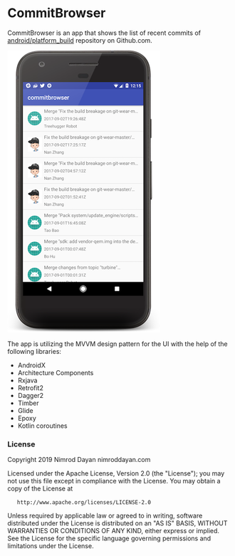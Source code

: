 # CommitBrowser

CommitBrowser is an app that shows the list of recent commits of [android/platform_build](https://github.com/android/platform_build) repository on Github.com.

![](screenshots/screenshot1.png)

The app is utilizing the MVVM design pattern for the UI with the help of the following libraries:

* AndroidX
* Architecture Components
* Rxjava
* Retrofit2
* Dagger2
* Timber
* Glide
* Epoxy
* Kotlin coroutines

### License

Copyright 2019 Nimrod Dayan nimroddayan.com

   Licensed under the Apache License, Version 2.0 (the "License");
   you may not use this file except in compliance with the License.
   You may obtain a copy of the License at

       http://www.apache.org/licenses/LICENSE-2.0

   Unless required by applicable law or agreed to in writing, software
   distributed under the License is distributed on an "AS IS" BASIS,
   WITHOUT WARRANTIES OR CONDITIONS OF ANY KIND, either express or implied.
   See the License for the specific language governing permissions and
   limitations under the License.
